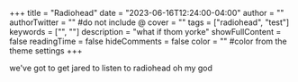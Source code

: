 +++
title = "Radiohead"
date = "2023-06-16T12:24:00-04:00"
author = ""
authorTwitter = "" #do not include @
cover = ""
tags = ["radiohead", "test"]
keywords = ["", ""]
description = "what if thom yorke"
showFullContent = false
readingTime = false
hideComments = false
color = "" #color from the theme settings
+++

we've got to get jared to listen to radiohead oh my god

